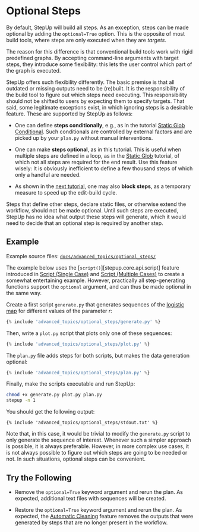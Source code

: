 # Optional Steps

By default, StepUp will build all steps.
As an exception, steps can be made optional by adding the `optional=True` option.
This is the opposite of most build tools, where steps are only executed when they are *targets*.

The reason for this difference is that conventional build tools work with rigid predefined graphs.
By accepting command-line arguments with target steps, they introduce some flexibility:
this lets the user control which part of the graph is executed.

StepUp offers such flexibility differently.
The basic premise is that all outdated or missing outputs need to be (re)built.
It is the responsibility of the build tool to figure out which steps need executing.
This responsibility should not be shifted to users by expecting them to specify targets.
That said, some legitimate exceptions exist, in which ignoring steps is a desirable feature.
These are supported by StepUp as follows:

- One can define **steps conditionally**, e.g., as in the tutorial [Static Glob Conditional](../getting_started/static_glob_conditional.md).
  Such conditionals are controlled by external factors and
  are picked up by your `plan.py` without manual interventions.

- One can make **steps optional**, as in this tutorial.
  This is useful when multiple steps are defined in a loop, as in the [Static Glob](../getting_started/static_glob.md) tutorial, of which not all steps are required for the end result.
  Use this feature wisely:
  It is obviously inefficient to define a few thousand steps of which only a handful are needed.

- As shown in the [next tutorial](blocked_steps.md), one may also **block steps**,
  as a temporary measure to speed up the edit-build cycle.

Steps that define other steps, declare static files, or otherwise extend the workflow,
should not be made optional.
Until such steps are executed, StepUp has no idea what output these steps will generate,
which it would need to decide that an optional step is required by another step.


## Example

Example source files: [`docs/advanced_topics/optional_steps/`](https://github.com/reproducible-reporting/stepup-core/tree/main/docs/advanced_topics/optional_steps)

The example below uses the [`script()`][stepup.core.api.script] feature introduced in
[Script (Single Case)](../getting_started/script_single.md) and
[Script (Multiple Cases)](../getting_started/script_multiple.md)
to create a somewhat entertaining example.
However, practically all step-generating functions support the `optional` argument,
and can thus be made optional in the same way.

Create a first script `generate.py` that generates sequences of the [logistic map](https://en.wikipedia.org/wiki/Logistic_map) for different values of the parameter *r*:

```python
{% include 'advanced_topics/optional_steps/generate.py' %}
```

Then, write a `plot.py` script that plots only one of these sequences:

```python
{% include 'advanced_topics/optional_steps/plot.py' %}
```

The `plan.py` file adds steps for both scripts, but makes the data generation optional:

```python
{% include 'advanced_topics/optional_steps/plan.py' %}
```

Finally, make the scripts executable and run StepUp:

```bash
chmod +x generate.py plot.py plan.py
stepup -n 1
```

You should get the following output:

```
{% include 'advanced_topics/optional_steps/stdout.txt' %}
```

Note that, in this case, it would be trivial to modify the `generate.py` script to only generate the sequence of interest.
Whenever such a simpler approach is possible, it is always preferable.
However, in more complex use cases, it is not always possible to figure out which steps are going to be needed or not.
In such situations, optional steps can be convenient.


## Try the Following

- Remove the `optional=True` keyword argument and rerun the plan.
  As expected, additional text files with sequences will be created.

- Restore the `optional=True` keyword argument and rerun the plan.
  As expected, the [Automatic Cleaning](../getting_started/automatic_cleaning.md) feature
  removes the outputs that were generated by steps that are no longer present in the workflow.
